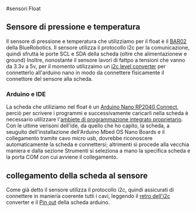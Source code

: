 #sensori Float
## Sensore di pressione e temperatura
Il sensore di pressione e temperatura che utilizziamo per il float è il [BAR02](https://bluerobotics.com/store/sensors-sonars-cameras/sensors/bar02-sensor-r1-rp/) 
della BlueRobotics. 
Il sensore utilizza il protocollo i2c per la comunicazione, quindi sfrutta le porte SCL e SDA della scheda (oltre che alimentazionew e ground)
Inoltre, nonostante il sensore lavori di fattpo a tensioni che vanno da 3.3v a 5v, per il momento utilizzaimo un [i2c level converter](https://bluerobotics.com/store/comm-control-power/tether-interface/level-converter-r1/) per connetterlo all'arduino nano 
in modo da connettere fisicamente il connettore del sensore alla scheda.
### Arduino e IDE
La scheda che utiliziamo nel float è un [Arduino Nano RP2040 Connect](https://docs.arduino.cc/hardware/nano-rp2040-connect/), perciò per scrivere i programmi e 
successivamente caricarli nella scheda è necessario utilizzare l'[ambiete di programmazione integrato proprietario](https://www.arduino.cc/en/software).
Con le ultime verisoni dell'ide, da quello che ho capito, la scheda, a seuguito dell'installazione dell'Arduino Mbed OS Nano Boards e il collegamento tramite cavo micro usb, dovrebbe riconoscere automaticamente la scheda e connettersi; 
altrimenti si procede alla vecchia maniera e dalla sezione Strumenti si seleziona a mano la specifica scheda e la porta COM con cui avviene il collegamento.

## collegamento della scheda al sensore 
Come già detto il sensore utilizza il protocollo i2c, quindi assicurati di connettere in manieria coerente tutti i cavi, leggendo il [retro dell'i2c](https://bluerobotics.com/wp-content/uploads/2016/11/level-converter-function-diagram-edit.png) converter e il [Pin out](https://docs.arduino.cc/resources/pinouts/ABX00053-full-pinout.pdf) della scheda arduino.
